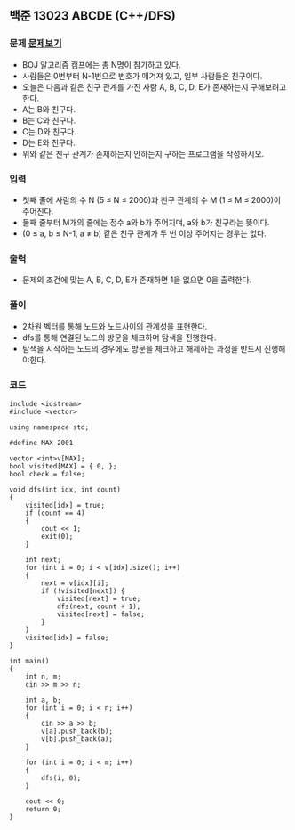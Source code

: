 ## 백준 13023 ABCDE (C++/DFS)

### 문제 [문제보기](https://www.acmicpc.net/problem/13023)
- BOJ 알고리즘 캠프에는 총 N명이 참가하고 있다. 
- 사람들은 0번부터 N-1번으로 번호가 매겨져 있고, 일부 사람들은 친구이다.
- 오늘은 다음과 같은 친구 관계를 가진 사람 A, B, C, D, E가 존재하는지 구해보려고 한다.
- A는 B와 친구다.
- B는 C와 친구다.
- C는 D와 친구다.
- D는 E와 친구다.
- 위와 같은 친구 관계가 존재하는지 안하는지 구하는 프로그램을 작성하시오.

### 입력
- 첫째 줄에 사람의 수 N (5 ≤ N ≤ 2000)과 친구 관계의 수 M (1 ≤ M ≤ 2000)이 주어진다.
- 둘째 줄부터 M개의 줄에는 정수 a와 b가 주어지며, a와 b가 친구라는 뜻이다. 
- (0 ≤ a, b ≤ N-1, a ≠ b) 같은 친구 관계가 두 번 이상 주어지는 경우는 없다.

### 출력
 - 문제의 조건에 맞는 A, B, C, D, E가 존재하면 1을 없으면 0을 출력한다.

### 풀이
 - 2차원 벡터를 통해 노드와 노드사이의 관계성을 표현한다.
 - dfs를 통해 연결된 노드의 방문을 체크하며 탐색을 진행한다.
 - 탐색을 시작하는 노드의 경우에도 방문을 체크하고 해제하는 과정을 반드시 진행해야한다.


### 코드
```
include <iostream>
#include <vector>

using namespace std;

#define MAX 2001

vector <int>v[MAX];
bool visited[MAX] = { 0, };
bool check = false;

void dfs(int idx, int count)
{
	visited[idx] = true;
	if (count == 4)
	{
		cout << 1;
		exit(0);
	}

	int next;
	for (int i = 0; i < v[idx].size(); i++)
	{
		next = v[idx][i];
		if (!visited[next]) {
			visited[next] = true;
			dfs(next, count + 1);
			visited[next] = false;
		}
	}
	visited[idx] = false;
}

int main()
{
	int n, m;
	cin >> m >> n;

	int a, b;
	for (int i = 0; i < n; i++)
	{
		cin >> a >> b;
		v[a].push_back(b);
		v[b].push_back(a);
	}

	for (int i = 0; i < m; i++)
	{
		dfs(i, 0);
	}

	cout << 0;
	return 0;
}
```
